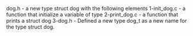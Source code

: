 dog.h - a new type struct dog with the following elements
1-init_dog.c - a function that initialize a variable of type
2-print_dog.c - a function that prints a struct dog
3-dog.h - Defined a new type dog_t as a new name for the type struct dog.
